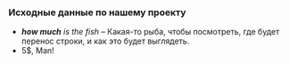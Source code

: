 ### Исходные данные по нашему проекту

* _**how much** is the fish_ – Какая-то рыба, чтобы посмотреть, где будет перенос строки, и как это будет выглядеть.
* 5$, Man!

